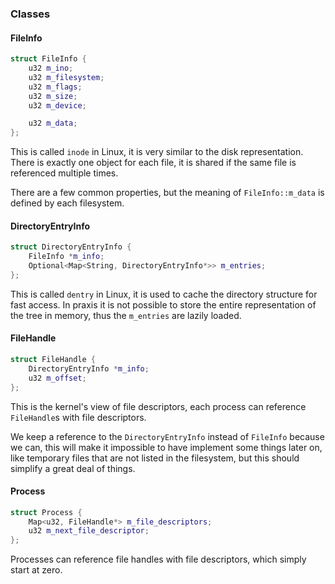 ### Classes

#### FileInfo

~~~c++
struct FileInfo {
    u32 m_ino;
    u32 m_filesystem;
    u32 m_flags;
    u32 m_size;
    u32 m_device;

    u32 m_data;
};
~~~

This is called `inode` in Linux, it is very similar to the disk representation. There is exactly one
object for each file, it is shared if the same file is referenced multiple times.

There are a few common properties, but the meaning of `FileInfo::m_data` is defined by each filesystem.

#### DirectoryEntryInfo

~~~c++
struct DirectoryEntryInfo {
    FileInfo *m_info;
    Optional<Map<String, DirectoryEntryInfo*>> m_entries;
};
~~~

This is called `dentry` in Linux, it is used to cache the directory structure for fast access. In praxis
it is not possible to store the entire representation of the tree in memory, thus the `m_entries` are lazily
loaded.

#### FileHandle

~~~c++
struct FileHandle {
    DirectoryEntryInfo *m_info;
    u32 m_offset;
};
~~~

This is the kernel's view of file descriptors, each process can reference `FileHandle`s with file descriptors.

We keep a reference to the `DirectoryEntryInfo` instead of `FileInfo` because we can, this will make it impossible
to have implement some things later on, like temporary files that are not listed in the filesystem, but this
should simplify a great deal of things.

#### Process

~~~c++
struct Process {
    Map<u32, FileHandle*> m_file_descriptors;
    u32 m_next_file_descriptor;
};
~~~

Processes can reference file handles with file descriptors, which simply start at zero.

